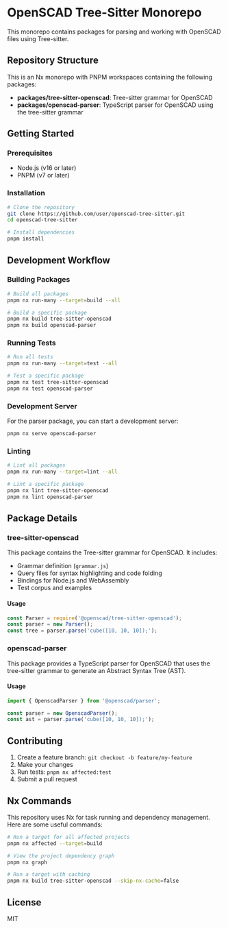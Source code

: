 # OpenSCAD Tree-Sitter Monorepo

This monorepo contains packages for parsing and working with OpenSCAD files using Tree-sitter.

## Repository Structure

This is an Nx monorepo with PNPM workspaces containing the following packages:

- **packages/tree-sitter-openscad**: Tree-sitter grammar for OpenSCAD
- **packages/openscad-parser**: TypeScript parser for OpenSCAD using the tree-sitter grammar

## Getting Started

### Prerequisites

- Node.js (v16 or later)
- PNPM (v7 or later)

### Installation

```bash
# Clone the repository
git clone https://github.com/user/openscad-tree-sitter.git
cd openscad-tree-sitter

# Install dependencies
pnpm install
```

## Development Workflow

### Building Packages

```bash
# Build all packages
pnpm nx run-many --target=build --all

# Build a specific package
pnpm nx build tree-sitter-openscad
pnpm nx build openscad-parser
```

### Running Tests

```bash
# Run all tests
pnpm nx run-many --target=test --all

# Test a specific package
pnpm nx test tree-sitter-openscad
pnpm nx test openscad-parser
```

### Development Server

For the parser package, you can start a development server:

```bash
pnpm nx serve openscad-parser
```

### Linting

```bash
# Lint all packages
pnpm nx run-many --target=lint --all

# Lint a specific package
pnpm nx lint tree-sitter-openscad
pnpm nx lint openscad-parser
```

## Package Details

### tree-sitter-openscad

This package contains the Tree-sitter grammar for OpenSCAD. It includes:

- Grammar definition (`grammar.js`)
- Query files for syntax highlighting and code folding
- Bindings for Node.js and WebAssembly
- Test corpus and examples

#### Usage

```javascript
const Parser = require('@openscad/tree-sitter-openscad');
const parser = new Parser();
const tree = parser.parse('cube([10, 10, 10]);');
```

### openscad-parser

This package provides a TypeScript parser for OpenSCAD that uses the tree-sitter grammar to generate an Abstract Syntax Tree (AST).

#### Usage

```typescript
import { OpenscadParser } from '@openscad/parser';

const parser = new OpenscadParser();
const ast = parser.parse('cube([10, 10, 10]);');
```

## Contributing

1. Create a feature branch: `git checkout -b feature/my-feature`
2. Make your changes
3. Run tests: `pnpm nx affected:test`
4. Submit a pull request

## Nx Commands

This repository uses Nx for task running and dependency management. Here are some useful commands:

```bash
# Run a target for all affected projects
pnpm nx affected --target=build

# View the project dependency graph
pnpm nx graph

# Run a target with caching
pnpm nx build tree-sitter-openscad --skip-nx-cache=false
```

## License

MIT
